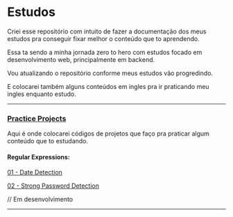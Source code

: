 # Estudos

Criei esse repositório com intuito de fazer a documentação dos meus estudos pra conseguir fixar melhor o conteúdo que to aprendendo.

Essa ta sendo a minha jornada zero to hero com estudos focado em desenvolvimento web, principalmente em backend.

Vou atualizando o repositório conforme meus estudos vão progredindo.

E colocarei também alguns conteúdos em ingles pra ir praticando meu ingles enquanto estudo.

---
### [Practice Projects](/practice_projects/)

 Aqui é onde colocarei códigos de projetos que faço pra praticar algum conteúdo que to estudando.
 

#### Regular Expressions:

 [01 - Date Detection](/practice_projects/date_detection.py)

 [02 - Strong Password Detection]()
 
 // Em desenvolvimento

 ---

 